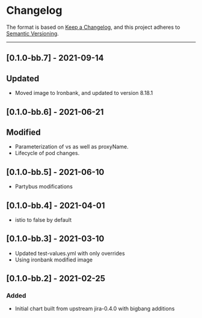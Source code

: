 # Changelog

The format is based on [Keep a Changelog](https://keepachangelog.com/en/1.0.0/), and this project adheres to [Semantic Versioning](https://semver.org/spec/v2.0.0.html).

---
## [0.1.0-bb.7] - 2021-09-14
## Updated
- Moved image to Ironbank, and updated to version 8.18.1

## [0.1.0-bb.6] - 2021-06-21
## Modified
- Parameterization of vs as well as proxyName. 
- Lifecycle of pod changes.

## [0.1.0-bb.5] - 2021-06-10

- Partybus modifications

## [0.1.0-bb.4] - 2021-04-01

- istio to false by default

## [0.1.0-bb.3] - 2021-03-10

- Updated test-values.yml with only overrides
- Using ironbank modified image

## [0.1.0-bb.2] - 2021-02-25

### Added

- Initial chart built from upstream jira-0.4.0 with bigbang additions
